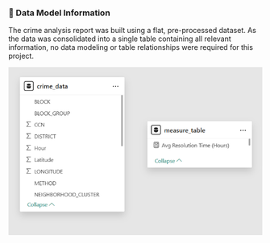 
### 📂 Data Model Information

The crime analysis report was built using a flat, pre-processed dataset. As the data was consolidated into a single table containing all relevant information, no data modeling or table relationships were required for this project.

![Data Model Screenshot](https://github.com/Chakradhar-M/Crime-Analysis-03-25/blob/main/resources/Crime_Report_Data_Model.png?raw=true)
